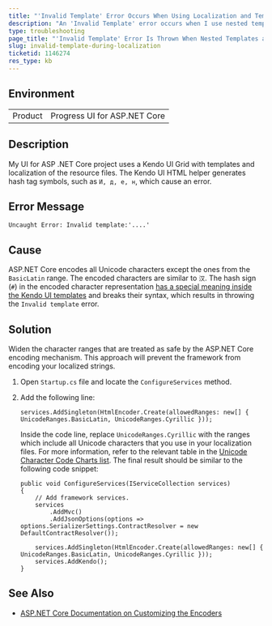 ```yaml
---
title: "'Invalid Template' Error Occurs When Using Localization and Templates"
description: "An 'Invalid Template' error occurs when I use nested templates which contain localized strings in ASP.NET Core projects."
type: troubleshooting
page_title: "'Invalid Template' Error Is Thrown When Nested Templates and Localization Are Used | UI for ASP.NET Core"
slug: invalid-template-during-localization
ticketid: 1146274
res_type: kb
---
```


## Environment

<table>
    <tr>
        <td>Product</td>
        <td>Progress UI for ASP.NET Core</td>
    </tr>
</table>

## Description

My UI for ASP .NET Core project uses a Kendo UI Grid with templates and localization of the resource files. The Kendo UI HTML helper generates hash tag symbols, such as `И, д, е, н`, which cause an error.

## Error Message

`Uncaught Error: Invalid template:'....'`

## Cause

ASP.NET Core encodes all Unicode characters except the ones from the `BasicLatin` range. The encoded characters are similar to `汉`. The hash sign (`#`) in the encoded character representation [has a special meaning inside the Kendo UI templates](/framework/templates/overview#template-syntax) and breaks their syntax, which results in throwing the `Invalid template` error.

## Solution

Widen the character ranges that are treated as safe by the ASP.NET Core encoding mechanism. This approach will prevent the framework from encoding your localized strings.

1. Open `Startup.cs` file and locate the `ConfigureServices` method.
1. Add the following line:

    ```
    services.AddSingleton(HtmlEncoder.Create(allowedRanges: new[] { UnicodeRanges.BasicLatin, UnicodeRanges.Cyrillic }));
    ```

    Inside the code line, replace `UnicodeRanges.Cyrillic` with the ranges which include all Unicode characters that you use in your localization files. For more information, refer to the relevant table in the [Unicode Character Code Charts list](http://www.unicode.org/charts/index.html). The final result should be similar to the following code snippet:

    ```
    public void ConfigureServices(IServiceCollection services)
    {
        // Add framework services.
        services
            .AddMvc()
            .AddJsonOptions(options => options.SerializerSettings.ContractResolver = new DefaultContractResolver());

        services.AddSingleton(HtmlEncoder.Create(allowedRanges: new[] { UnicodeRanges.BasicLatin, UnicodeRanges.Cyrillic }));
        services.AddKendo();
    }
    ```

## See Also

* [ASP.NET Core Documentation on Customizing the Encoders](https://docs.microsoft.com/en-us/aspnet/core/security/cross-site-scripting#customizing-the-encoders)
